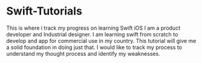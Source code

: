 # Swift-Tutorials
This is where i track my progress on learning Swift iOS
I am a product developer and Industrial designer. I am learning swift from scratch to develop and app for commercial use in my country. This tutorial will give me a solid foundation in doing just that. I would like to track my process to understand my thought process and identify my weaknesses.
